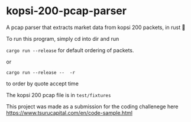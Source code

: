 # kopsi-200-pcap-parser
A pcap parser that extracts market data from kopsi 200 packets, in rust 🦀

To run this program, simply cd into dir and run

`cargo run --release` for default ordering of packets.

or

`cargo run --release --  -r`

to order by quote accept time

The kopsi 200 pcap file is in `test/fixtures`

This project was made as a submission for the coding challenege here https://www.tsurucapital.com/en/code-sample.html
